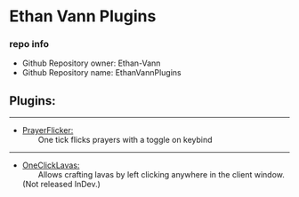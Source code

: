 # Ethan Vann Plugins
### repo info
- Github Repository owner: Ethan-Vann
- Github Repository name: EthanVannPlugins

<h2>Plugins:</h2>

***

- [PrayerFlicker:](https://github.com/Ethan-Vann/EthanVannPlugins/blob/master/PrayerFlicker/src/main/java/com/example/PrayerFlicker/PrayerFlickerPlugin2.java "Source")
<br>&emsp;&emsp;One tick flicks prayers with a toggle on keybind

***

- [OneClickLavas:](https://github.com/Ethan-Vann/EthanVannPlugins/blob/master/oneclicklavas/src/main/java/com/example/oneclicklavas/OneClickLavasPlugin.java "Source")
<br>&emsp;&emsp;Allows crafting lavas by left clicking anywhere in the client window. (Not released InDev.)
